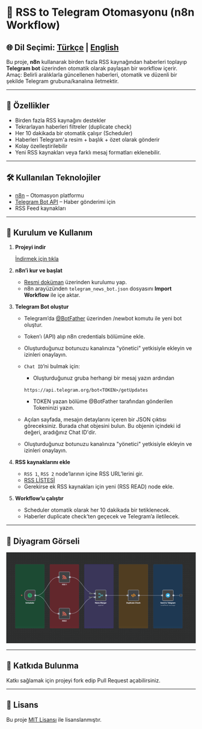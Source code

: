 # 📡 RSS to Telegram Otomasyonu (n8n Workflow)

🌐 **Dil Seçimi:** [Türkçe](README.md) | [English](README.en.md)
---

Bu proje, **n8n** kullanarak birden fazla RSS kaynağından haberleri toplayıp **Telegram bot** üzerinden otomatik olarak paylaşan bir workflow içerir.  
Amaç: Belirli aralıklarla güncellenen haberleri, otomatik ve düzenli bir şekilde Telegram grubuna/kanalına iletmektir.


---

## 🚀 Özellikler
- Birden fazla RSS kaynağını destekler
- Tekrarlayan haberleri filtreler (duplicate check)
- Her 10 dakikada bir otomatik çalışır (Scheduler)
- Haberleri Telegram'a resim + başlık + özet olarak gönderir
- Kolay özelleştirilebilir
- Yeni RSS kaynakları veya farklı mesaj formatları eklenebilir.


---

## 🛠️ Kullanılan Teknolojiler
- [n8n](https://n8n.io/) – Otomasyon platformu
- [Telegram Bot API](https://core.telegram.org/bots/api) – Haber gönderimi için
- RSS Feed kaynakları

---

## 🔧 Kurulum ve Kullanım

1. **Projeyi indir**
   
   [İndirmek için tıkla](https://drive.usercontent.google.com/u/0/uc?id=1Swuaw-etASp2KgeeVL1HQ--QGfAKf4c8&export=download)


3. **n8n’i kur ve başlat**  
   - [Resmi doküman](https://docs.n8n.io/hosting/) üzerinden kurulumu yap.  
   - n8n arayüzünden `telegram_news_bot.json` dosyasını **Import Workflow** ile içe aktar.

4. **Telegram Bot oluştur**  
   - Telegram’da [@BotFather](https://t.me/BotFather) üzerinden /newbot komutu ile yeni bot oluştur.  
   - Token’ı (API) alıp n8n credentials bölümüne ekle.
   - Oluşturduğunuz botunuzu kanalınıza "yönetici" yetkisiyle ekleyin ve izinleri onaylayın. 
   - `Chat ID`’ni bulmak için:
     - Oluşturduğunuz gruba herhangi bir mesaj yazın ardından
     
     `https://api.telegram.org/bot<TOKEN>/getUpdates`
     - TOKEN yazan bölüme @BotFather tarafından gönderilen Tokeninizi yazın.
   - Açılan sayfada, mesajın detaylarını içeren bir JSON çıktısı göreceksiniz. Burada chat objesini bulun. Bu objenin içindeki id değeri, aradığınız Chat ID'dir.
   - Oluşturduğunuz botunuzu kanalınıza "yönetici" yetkisiyle ekleyin ve izinleri onaylayın.

6. **RSS kaynaklarını ekle**  
   - `RSS 1`, `RSS 2` node’larının içine RSS URL’lerini gir.
   - [RSS LİSTESİ](https://bakinazik.github.io/rss/)
   - Gerekirse ek RSS kaynakları için yeni (RSS READ) node ekle.

7. **Workflow’u çalıştır**  
   - Scheduler otomatik olarak her 10 dakikada bir tetiklenecek.  
   - Haberler duplicate check’ten geçecek ve Telegram’a iletilecek.

---

## 📸 Diyagram Görseli
![Workflow Diyagramı](docs/workflow-diagram.png)

---

## 🤝 Katkıda Bulunma
Katkı sağlamak için projeyi fork edip Pull Request açabilirsiniz.  

---

## 📄 Lisans
Bu proje [MIT Lisansı](LICENSE) ile lisanslanmıştır.
